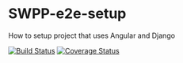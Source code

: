 # SWPP-e2e-setup
How to setup project that uses Angular and Django

[![Build Status](https://travis-ci.com/yuyupopo/SWPP-e2e-setup.svg?branch=master)](https://travis-ci.com/yuyupopo/SWPP-e2e-setup) [![Coverage Status](https://coveralls.io/repos/github/yuyupopo/SWPP-e2e-setup/badge.svg?branch=master)](https://coveralls.io/github/yuyupopo/SWPP-e2e-setup?branch=master) 
